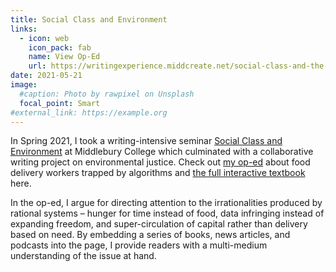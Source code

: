 ```yaml
---
title: Social Class and Environment
links:
  - icon: web
    icon_pack: fab
    name: View Op-Ed
    url: https://writingexperience.middcreate.net/social-class-and-the-environment/hanwen-zhang
date: 2021-05-21
image:
  #caption: Photo by rawpixel on Unsplash
  focal_point: Smart
#external_link: https://example.org
---
```


In Spring 2021, I took a writing-intensive seminar [Social Class and Environment](https://catalog.middlebury.edu/courses/view/catalog/catalog%2FMCUG/course/course%2FWRPR0210) at Middlebury College which culminated with a collaborative writing project on environmental justice. Check out [my op-ed](http://writingexperience.middcreate.net/social-class-and-the-environment/hanwen-zhang) about food delivery workers trapped by algorithms and [the full interactive textbook](http://writingexperience.middcreate.net/social-class-and-the-environment/index) here. 

In the op-ed, I argue for directing attention to the irrationalities produced by rational systems – hunger for time instead of food, data infringing instead of expanding freedom, and super-circulation of capital rather than delivery based on need. By embedding a series of books, news articles, and podcasts into the page, I provide readers with a multi-medium understanding of the issue at hand.